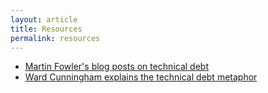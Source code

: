 ```yaml
---
layout: article
title: Resources
permalink: resources
---
```


- [Martin Fowler's blog posts on technical debt](https://martinfowler.com/tags/technical%20debt.html)
- [Ward Cunningham explains the technical debt metaphor](http://wiki.c2.com/?WardExplainsDebtMetaphor)